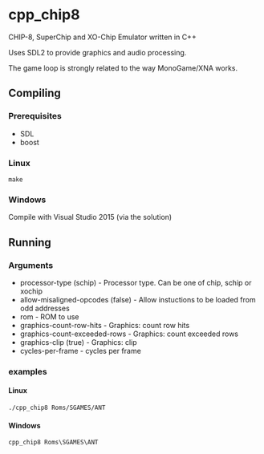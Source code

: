 # cpp_chip8
CHIP-8, SuperChip and XO-Chip Emulator written in C++

Uses SDL2 to provide graphics and audio processing.

The game loop is strongly related to the way MonoGame/XNA works.

## Compiling

### Prerequisites

* SDL
* boost

### Linux

`make`

### Windows

Compile with Visual Studio 2015 (via the solution)

## Running

### Arguments

* processor-type (schip) - Processor type.  Can be one of chip, schip or xochip
* allow-misaligned-opcodes (false) - Allow instuctions to be loaded from odd addresses
* rom - ROM to use
* graphics-count-row-hits - Graphics: count row hits
* graphics-count-exceeded-rows - Graphics: count exceeded rows
* graphics-clip (true) - Graphics: clip
* cycles-per-frame - cycles per frame

### examples

#### Linux

`./cpp_chip8 Roms/SGAMES/ANT`

#### Windows

`cpp_chip8 Roms\SGAMES\ANT`
